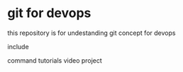 # git for devops 

this repository is for undestanding git concept for devops 

include 

command
tutorials
video
project
